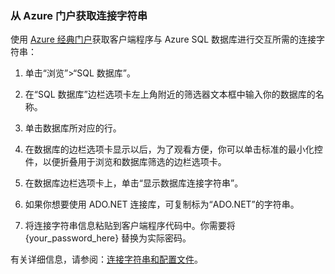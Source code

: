 <!--
../includes/sql-database-include-connection-string-20-portalshots.md

Latest Freshness check:  2015-09-02 , GeneMi.

## Connection string
-->


### 从 Azure 门户获取连接字符串


使用 [Azure 经典门户](http://manage.windowsazure.cn)获取客户端程序与 Azure SQL 数据库进行交互所需的连接字符串：


1. 单击“浏览”>“SQL 数据库”。
 
2. 在“SQL 数据库”边栏选项卡左上角附近的筛选器文本框中输入你的数据库的名称。

3. 单击数据库所对应的行。

4. 在数据库的边栏选项卡显示以后，为了观看方便，你可以单击标准的最小化控件，以便折叠用于浏览和数据库筛选的边栏选项卡。

5. 在数据库边栏选项卡上，单击“显示数据库连接字符串”。

6. 如果你想要使用 ADO.NET 连接库，可复制标为“ADO.NET”的字符串。


7. 将连接字符串信息粘贴到客户端程序代码中。你需要将 {your\_password\_here} 替换为实际密码。



有关详细信息，请参阅：[连接字符串和配置文件](http://msdn.microsoft.com/zh-cn/library/ms254494.aspx)。

<!-- Image references. -->

[1-select-sql]: ./media/sql-database-include-connection-string-20-portalshots/connection-string-select-sql.png


[2-select-database]: ./media/sql-database-include-connection-string-20-portalshots/connection-string-select-database.PNG

[3-get-connection-string]: ./media/sql-database-include-connection-string-20-portalshots/connection-string-dotnet.PNG


<!--
These three includes/ files are a sequenced set, but you can pick and choose:

../includes/sql-database-include-connection-string-20-portalshots.md
../includes/sql-database-include-connection-string-30-compare.md
../includes/sql-database-include-connection-string-40-config.md
-->

<!---HONumber=Mooncake_0104_2016-->
